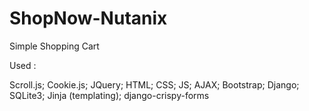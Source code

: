 # ShopNow-Nutanix
Simple Shopping Cart

Used :

Scroll.js;
Cookie.js;
JQuery;
HTML;
CSS;
JS;
AJAX;
Bootstrap;
Django;
SQLite3;
Jinja (templating);
django-crispy-forms
